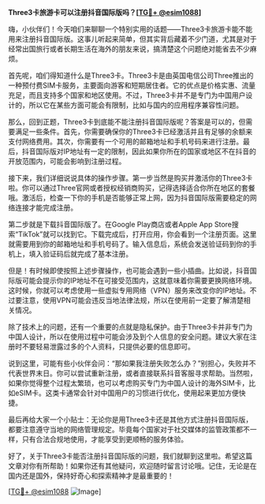 **Three3卡旅游卡可以注册抖音国际版吗？[[TG💪+ @esim1088](https://t.me/s/esim1088)]**

嗨，小伙伴们！今天咱们来聊聊一个特别实用的话题——Three3卡旅游卡能不能用来注册抖音国际版。这事儿听起来简单，但其实背后藏着不少门道，尤其是对于经常出国旅行或者长期生活在海外的朋友来说，搞清楚这个问题绝对能省去不少麻烦。

首先呢，咱们得知道什么是Three3卡。Three3卡是由英国电信公司Three推出的一种预付费SIM卡服务，主要面向游客和短期居住者。它的优点是价格实惠、流量充足，而且支持多个国家和地区使用。不过，Three3卡并不是专门为中国用户设计的，所以它在某些方面可能会有限制，比如与国内的应用程序兼容性问题。

那么，回到正题，Three3卡到底能不能注册抖音国际版呢？答案是可以的，但需要满足一些条件。首先，你需要确保你的Three3卡已经激活并且有足够的余额来支付网络费用。其次，你需要有一个可用的邮箱地址和手机号码来进行注册。最后，抖音国际版对IP地址有一定的限制，因此如果你所在的国家或地区不在抖音的开放范围内，可能会影响到注册过程。

接下来，我们详细说说具体的操作步骤。第一步当然是购买并激活你的Three3卡啦。你可以通过Three官网或者授权经销商购买，记得选择适合你所在地区的套餐哦。激活后，检查一下你的手机是否能够正常上网，因为抖音国际版需要稳定的网络连接才能完成注册。

第二步就是下载抖音国际版了。在Google Play商店或者Apple App Store搜索“TikTok”就可以找到它。下载完成后，打开应用，你会看到一个注册页面。这里就需要用到你的邮箱地址和手机号码了。输入信息后，系统会发送验证码到你的手机上，填入验证码后就完成了基本注册。

但是！有时候即使按照上述步骤操作，也可能会遇到一些小插曲。比如说，抖音国际版可能会提示你的IP地址不在可接受范围内，这就意味着你需要更换网络环境。这时候，你就可以考虑使用一些虚拟专用网络（VPN）服务来改变你的IP地址。不过要注意，使用VPN可能会违反当地法律法规，所以在使用前一定要了解清楚相关情况。

除了技术上的问题，还有一个重要的点就是隐私保护。由于Three3卡并非专门为中国人设计，所以在使用过程中可能会涉及到个人信息的安全问题。建议大家在注册时不要轻易泄露过多的个人资料，只提供必要的信息即可。

说到这里，可能有些小伙伴会问：“那如果我注册失败怎么办？”别担心，失败并不代表世界末日。你可以尝试重新注册，或者直接联系抖音客服寻求帮助。当然啦，如果你觉得整个过程太繁琐，也可以考虑购买专门为中国人设计的海外SIM卡，比如eSIM卡。这类卡通常会针对中国用户的习惯进行优化，使用起来更加方便快捷。

最后再给大家一个小贴士：无论你是用Three3卡还是其他方式注册抖音国际版，都要注意遵守当地的网络管理规定。毕竟每个国家对于社交媒体的监管政策都不一样，只有合法合规地使用，才能享受到更顺畅的服务体验。

好了，关于Three3卡能否注册抖音国际版的问题，我们就聊到这里啦。希望这篇文章对你有所帮助！如果你还有其他疑问，欢迎随时留言讨论哦。记住，无论是在国内还是国外，保持好奇心和探索精神才是最重要的！

[[TG💪+ @esim1088](https://t.me/s/esim1088) ![Image](https://i.postimg.cc/4NQfJmqS/Snipaste-2025-05-13-00-14-12.png)]